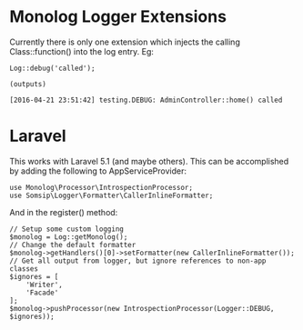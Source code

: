 # Monolog Logger Extensions

Currently there is only one extension which injects the calling Class::function() into the log entry. Eg:

```
Log::debug('called');

(outputs)

[2016-04-21 23:51:42] testing.DEBUG: AdminController::home() called
```

# Laravel

This works with Laravel 5.1 (and maybe others). This can be accomplished by adding the following to AppServiceProvider:

```
use Monolog\Processor\IntrospectionProcessor;
use Somsip\Logger\Formatter\CallerInlineFormatter;
```

And in the register() method:
 
```
// Setup some custom logging
$monolog = Log::getMonolog();
// Change the default formatter
$monolog->getHandlers()[0]->setFormatter(new CallerInlineFormatter()); 
// Get all output from logger, but ignore references to non-app classes
$ignores = [
    'Writer',
    'Facade'
];
$monolog->pushProcessor(new IntrospectionProcessor(Logger::DEBUG, $ignores));
```
